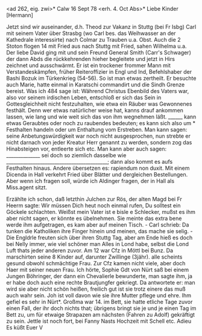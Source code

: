 <ad 262, eig. zwi>* Calw 16 Sept 78
 <erh. 4. Oct Abs>*
Liebe Kinder [Hermann]

Jetzt sind wir auseinander, d.h. Theod zur Vakanz in Stuttg (bei Fr Isbg) Carl mit seinem Vater über Strasbg (wo Carl bes. das Weihwasser an der Kathedrale interessirte) nach Colmar zu Trauben u.a. Obst. Auch die 2 Stoton flogen 14 mit Fried aus nach Stuttg mit Fried, sahen Wilhelma u.a. Der liebe David ging mit und sein Freund General Smith (Carr's Schwager) der dann Abds die rückkehrenden hieher begleitete und jetzt in Hirs zeichnet und ausschwärmt. Er ist ein trockener frommer Mann mit Verstandeskämpfen, früher Reiteroffizier in Engl und Ind, Befehlshaber der Bashi Bozuk im Türkenkrieg (54-56). So ist man etwas zertheilt. Er besuchte auch Marie, hatte einmal in Karatschi commandirt und die Sindh Grenze bereist. 
Was ich 484 sage ist: Während Christus Ebenbild des Vaters war, also vor seinem irdischen Leben, entschloß er sich das Sein in Gottesgleichheit nicht festzuhalten, wie etwa ein Räuber was Gewonnenes festhält. Denn wer etwas natürlicher weise hat, kanns drauf ankommen lassen, wie lang und wie weit sich das von ihm wegnehmen läßt. ______ kann etwas Geraubtes oder noch zu raubendes bedeuten; es kann sich also um <nicht>* Festhalten handeln oder um Enthaltung vom Erstreben. Man kann sagen: seine Anbetungswürdigkeit war noch nicht ausgesprochen, nun strebte er nicht darnach von jeder Kreatur Herr genannt zu werden, sondern zog das Hinabsteigen vor, entleerte sich etc. Man kann aber auch sagen: ______________ sei doch so ziemlich dasselbe wie __________________________________________; dann also kommt es aufs Festhalten hinaus. Andere übersetzen es: rapiendum non duxit. 
Mit einem Dicenda in Hall verkehrt Fried über Blätter und dergleichen Bestellungen. Aber wenn ich fragen soll, würde ich Aldinger fragen, der in Hall als Miss.agent sitzt.

Erzählte ich schon, daß letzthin Julchen zur Rös, der alten Magd bei Fr Heerm sagte: Wir müssen Dich heut noch einmal rufen, Du solltest ein Göckele schlachten. Weißst mein Vater ist e bisle e Schlecker, mußst es ihm aber nicht sagen, er könnte es übelnehmen. Sie meinte das extra bene werde ihm aufgetragen, es kam aber auf meinen Tisch. - Carl schrieb: Da tunken die Katholiken ihre Finger hinein und meinen, das mache sie selig. - Die Engldrle freuten sich über ihren Stuttg Tag, aber am Ende hieß es doch bei Nelly immer, wie viel schöner man Alles in Lond habe, selbst die Lond Luft thats jeder anderen zuvor. Am 12 war Cfz in Möttl bei Bunz. Da marschirten seine 8 Kinder auf, darunter Zwillinge (3jähr). alle scheints gesund obwohl schmächtige Frau. Zur Cfz kamen nicht viele, aber doch Haer mit seiner neuen Frau. Ich hörte, Sophie Gdt von Nürt saß bei einem Jungen Böhringer, der dann ein Chevalierle bewunderte, man sagte ihm, ja er habe doch auch eine rechte Brautjungfer gekriegt. Da antwortete er: man wird sie aber nicht schön heißen, freilich gut ist sie trotz einere das muß auch wahr sein. Joh ist voll davon wie sie ihre Mutter pflege und ehre. Ihm gefiel es sehr in Nürt<ing>*. Großma war 14. im Bett, sie hatte etliche Tage zuvor einen Fall, der ihr doch nichts that; übrigens bringt sie je und je einen Tag im Bett zu, um für etwaige Strapazen am nächsten (Fahren zu Adolf) gekräftigt zu sein. Jettle ist noch fort, bei Fanny Nasts Hochzeit mit Schell etc. Adieu
 Es küßt Euer V
